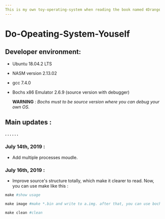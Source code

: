 ```yaml
---
This is my own toy-operating-system when reading the book named 《Oranges' 一个操作系统的实现》
---
```



# Do-Opeating-System-Youself

## Developer environment:

* Ubuntu 18.04.2 LTS

* NASM version 2.13.02

* gcc 7.4.0

* Bochs x86 Emulator 2.6.9 (source version with debugger)

  **WARNING** : *Bochs must to be source version where you can debug your own OS.*


## Main updates :
**. . . . . .**
### July 14th, 2019 :
* Add multiple processes moudle.

### July 16th, 2019 : 
* Improve source's structure totally, which make it clearer to read. Now, you can use make like this : 

```makefile
make #show usage

make image #make *.bin and write to a.img. after that, you can use bochs to debug at once (^_^)

make clean #clean
```




